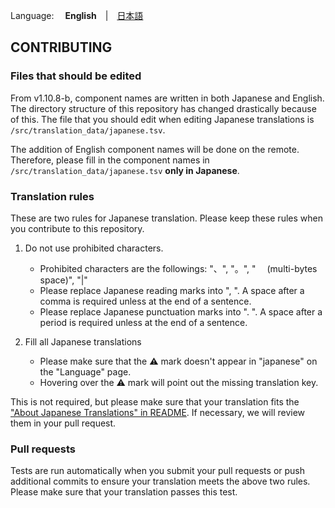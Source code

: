 Language: 　**English**　|　[日本語](./CONTRIBUTING.md)

## CONTRIBUTING
### Files that should be edited
From v1.10.8-b, component names are written in both Japanese and English.
The directory structure of this repository has changed drastically because of this.
The file that you should edit when editing Japanese translations is `/src/translation_data/japanese.tsv`.

The addition of English component names will be done on the remote.
Therefore, please fill in the component names in `/src/translation_data/japanese.tsv` **only in Japanese**.

### Translation rules
These are two rules for Japanese translation.
Please keep these rules when you contribute to this repository.

1. Do not use prohibited characters.
   - Prohibited characters are the followings: "、", "。", "　 (multi-bytes space)", "|"
   - Please replace Japanese reading marks into ", ". A space after a comma is required unless at the end of a sentence.
   - Please replace Japanese punctuation marks into ". ". A space after a period is required unless at the end of a sentence.


2. Fill all Japanese translations
   - Please make sure that the ⚠️ mark doesn't appear in "japanese" on the "Language" page.
   - Hovering over the ⚠️ mark will point out the missing translation key.

This is not required, but please make sure that your translation fits the ["About Japanese Translations" in README]((./README_en.md#translation-policies)).
If necessary, we will review them in your pull request.

### Pull requests
Tests are run automatically when you submit your pull requests or push additional commits to ensure your translation meets the above two rules.
Please make sure that your translation passes this test.
